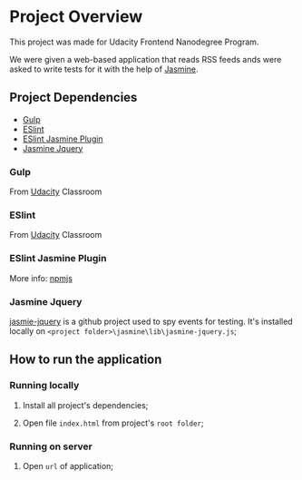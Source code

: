 # Project Overview

This project was made for Udacity Frontend Nanodegree Program.

We were given a web-based application that reads RSS feeds ands were asked to write tests for it with the help of [Jasmine](https://jasmine.github.io/).


## Project Dependencies
- [Gulp](#gulp)
- [ESlint](#eslint)
- [ESlint Jasmine Plugin](#eslint_jasmine_plugin)
- [Jasmine Jquery](#jasmine_jquery)

### Gulp
From [Udacity](https://www.udacity.com/) Classroom

### ESlint
From [Udacity](https://www.udacity.com/) Classroom

### ESlint Jasmine Plugin
More info: [npmjs](https://www.npmjs.com/package/eslint-plugin-jasmine)

### Jasmine Jquery
[jasmie-jquery](https://github.com/velesin/jasmine-jquery) is a github project used to spy events for testing.
It's installed locally on `<project folder>\jasmine\lib\jasmine-jquery.js`;

## How to run the application

### Running locally

1. Install all project's dependencies;

2. Open file `index.html` from project's `root folder`;

### Running on server

1. Open `url` of application;
